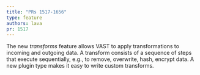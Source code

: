 ```yaml
---
title: "PRs 1517-1656"
type: feature
authors: lava
pr: 1517
---
```


The new *transforms* feature allows VAST to apply transformations to incoming
and outgoing data. A transform consists of a sequence of steps that execute
sequentially, e.g., to remove, overwrite, hash, encrypt data. A new plugin type
makes it easy to write custom transforms.
